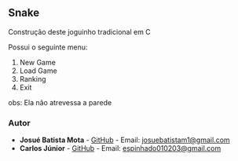 ## Snake

Construção deste joguinho tradicional em C

Possui o seguinte menu:
1. New Game
2. Load Game
3. Ranking
4. Exit

obs: Ela não atrevessa a parede

### [](<[https://github.com/Josuebmota/Snake](https://github.com/Josuebmota/Snaket)#autor>)Autor

- **Josué Batista Mota** - [GitHub](https://github.com/Josuebmota) - Email: [josuebatistam1@gmail.com](mailto:josuebatistam1@gmail.com)
- **Carlos Júnior** - [GitHub](https://github.com/cacajr) - Email: [espinhado010203@gmail.com ](mailto:espinhado010203@gmail.com )
